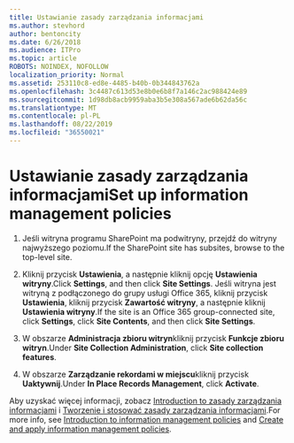 ```yaml
---
title: Ustawianie zasady zarządzania informacjami
ms.author: stevhord
author: bentoncity
ms.date: 6/26/2018
ms.audience: ITPro
ms.topic: article
ROBOTS: NOINDEX, NOFOLLOW
localization_priority: Normal
ms.assetid: 253110c8-ed8e-4485-b40b-0b344843762a
ms.openlocfilehash: 3c4487c613d53e8b0e6b8f7a146c2ac988424e89
ms.sourcegitcommit: 1d98db8acb9959aba3b5e308a567ade6b62da56c
ms.translationtype: MT
ms.contentlocale: pl-PL
ms.lasthandoff: 08/22/2019
ms.locfileid: "36550021"
---
```

# <a name="set-up-information-management-policies"></a><span data-ttu-id="9bb2c-102">Ustawianie zasady zarządzania informacjami</span><span class="sxs-lookup"><span data-stu-id="9bb2c-102">Set up information management policies</span></span>

1. <span data-ttu-id="9bb2c-103">Jeśli witryna programu SharePoint ma podwitryny, przejdź do witryny najwyższego poziomu.</span><span class="sxs-lookup"><span data-stu-id="9bb2c-103">If the SharePoint site has subsites, browse to the top-level site.</span></span>
    
2. <span data-ttu-id="9bb2c-104">Kliknij przycisk **Ustawienia**, a następnie kliknij opcję **Ustawienia witryny**.</span><span class="sxs-lookup"><span data-stu-id="9bb2c-104">Click **Settings**, and then click **Site Settings**.</span></span> <span data-ttu-id="9bb2c-105">Jeśli witryna jest witryną z podłączonego do grupy usługi Office 365, kliknij przycisk **Ustawienia**, kliknij przycisk **Zawartość witryny**, a następnie kliknij **Ustawienia witryny**.</span><span class="sxs-lookup"><span data-stu-id="9bb2c-105">If the site is an Office 365 group-connected site, click **Settings**, click **Site Contents**, and then click **Site Settings**.</span></span>
    
3. <span data-ttu-id="9bb2c-106">W obszarze **Administracja zbioru witryn**kliknij przycisk **Funkcje zbioru witryn**.</span><span class="sxs-lookup"><span data-stu-id="9bb2c-106">Under **Site Collection Administration**, click **Site collection features**.</span></span>
    
4. <span data-ttu-id="9bb2c-107">W obszarze **Zarządzanie rekordami w miejscu**kliknij przycisk **Uaktywnij**.</span><span class="sxs-lookup"><span data-stu-id="9bb2c-107">Under **In Place Records Management**, click **Activate**.</span></span>
    
<span data-ttu-id="9bb2c-108">Aby uzyskać więcej informacji, zobacz [Introduction to zasady zarządzania informacjami](https://go.microsoft.com/fwlink/?linkid=404239) i [Tworzenie i stosować zasady zarządzania informacjami](https://go.microsoft.com/fwlink/?linkid=2003916).</span><span class="sxs-lookup"><span data-stu-id="9bb2c-108">For more info, see [Introduction to information management policies](https://go.microsoft.com/fwlink/?linkid=404239) and [Create and apply information management policies](https://go.microsoft.com/fwlink/?linkid=2003916).</span></span>
  

